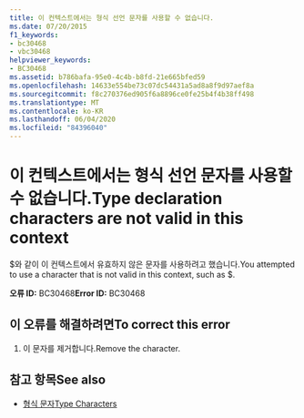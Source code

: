 ```yaml
---
title: 이 컨텍스트에서는 형식 선언 문자를 사용할 수 없습니다.
ms.date: 07/20/2015
f1_keywords:
- bc30468
- vbc30468
helpviewer_keywords:
- BC30468
ms.assetid: b786bafa-95e0-4c4b-b8fd-21e665bfed59
ms.openlocfilehash: 14633e554be73c07dc54431a5ad8a8f9d97aef8a
ms.sourcegitcommit: f8c270376ed905f6a8896ce0fe25b4f4b38ff498
ms.translationtype: MT
ms.contentlocale: ko-KR
ms.lasthandoff: 06/04/2020
ms.locfileid: "84396040"
---
```

# <a name="type-declaration-characters-are-not-valid-in-this-context"></a><span data-ttu-id="19c3d-102">이 컨텍스트에서는 형식 선언 문자를 사용할 수 없습니다.</span><span class="sxs-lookup"><span data-stu-id="19c3d-102">Type declaration characters are not valid in this context</span></span>
<span data-ttu-id="19c3d-103">$와 같이 이 컨텍스트에서 유효하지 않은 문자를 사용하려고 했습니다.</span><span class="sxs-lookup"><span data-stu-id="19c3d-103">You attempted to use a character that is not valid in this context, such as $.</span></span>  
  
 <span data-ttu-id="19c3d-104">**오류 ID:** BC30468</span><span class="sxs-lookup"><span data-stu-id="19c3d-104">**Error ID:** BC30468</span></span>  
  
## <a name="to-correct-this-error"></a><span data-ttu-id="19c3d-105">이 오류를 해결하려면</span><span class="sxs-lookup"><span data-stu-id="19c3d-105">To correct this error</span></span>  
  
1. <span data-ttu-id="19c3d-106">이 문자를 제거합니다.</span><span class="sxs-lookup"><span data-stu-id="19c3d-106">Remove the character.</span></span>  
  
## <a name="see-also"></a><span data-ttu-id="19c3d-107">참고 항목</span><span class="sxs-lookup"><span data-stu-id="19c3d-107">See also</span></span>

- [<span data-ttu-id="19c3d-108">형식 문자</span><span class="sxs-lookup"><span data-stu-id="19c3d-108">Type Characters</span></span>](../programming-guide/language-features/data-types/type-characters.md)

